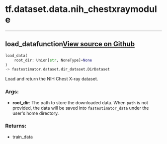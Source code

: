 # tf.dataset.data.nih_chestxray<span class="tag">module</span>

---

## load_data<span class="tag">function</span><a class="sourcelink" href=https://github.com/fastestimator/fastestimator/blob/r1.1/fastestimator/dataset/data/nih_chestxray.py/#L42-L86>View source on Github</a>
```python
load_data(
	root_dir: Union[str, NoneType]=None
)
-> fastestimator.dataset.dir_dataset.DirDataset
```
Load and return the NIH Chest X-ray dataset.


<h3>Args:</h3>


* **root_dir**: The path to store the downloaded data. When `path` is not provided, the data will be saved into `fastestimator_data` under the user's home directory. 

<h3>Returns:</h3>

<ul class="return-block"><li>    train_data</li></ul>

